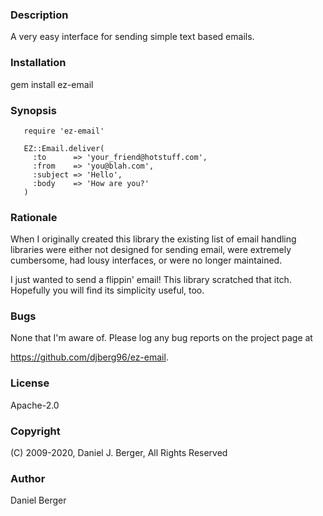### Description
   A very easy interface for sending simple text based emails.

### Installation
   gem install ez-email

### Synopsis
```
   require 'ez-email'
   
   EZ::Email.deliver(
     :to      => 'your_friend@hotstuff.com',
     :from    => 'you@blah.com',
     :subject => 'Hello',
     :body    => 'How are you?'
   )
```
   
### Rationale

When I originally created this library the existing list of email handling
libraries were either not designed for sending email, were extremely cumbersome,
had lousy interfaces, or were no longer maintained.
   
I just wanted to send a flippin' email! This library scratched that itch.
Hopefully you will find its simplicity useful, too.

### Bugs

None that I'm aware of. Please log any bug reports on the project page at

https://github.com/djberg96/ez-email.

### License

Apache-2.0

### Copyright

(C) 2009-2020, Daniel J. Berger, All Rights Reserved
   
### Author

Daniel Berger
